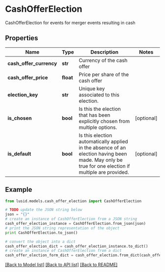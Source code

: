 # CashOfferElection

CashOfferElection for events for merger events resulting in cash

## Properties
Name | Type | Description | Notes
------------ | ------------- | ------------- | -------------
**cash_offer_currency** | **str** | Currency of the cash offer | 
**cash_offer_price** | **float** | Price per share of the cash offer | 
**election_key** | **str** | Unique key associated to this election. | 
**is_chosen** | **bool** | Is this the election that has been explicitly chosen from multiple options. | [optional] 
**is_default** | **bool** | Is this election automatically applied in the absence of an election having been made.  May only be true for one election if multiple are provided. | [optional] 

## Example

```python
from lusid.models.cash_offer_election import CashOfferElection

# TODO update the JSON string below
json = "{}"
# create an instance of CashOfferElection from a JSON string
cash_offer_election_instance = CashOfferElection.from_json(json)
# print the JSON string representation of the object
print CashOfferElection.to_json()

# convert the object into a dict
cash_offer_election_dict = cash_offer_election_instance.to_dict()
# create an instance of CashOfferElection from a dict
cash_offer_election_form_dict = cash_offer_election.from_dict(cash_offer_election_dict)
```
[[Back to Model list]](../README.md#documentation-for-models) [[Back to API list]](../README.md#documentation-for-api-endpoints) [[Back to README]](../README.md)


